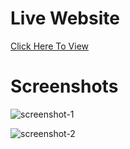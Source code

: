 # Live Website 
[Click Here To View](https://pages.github.com/)

# Screenshots
![screenshot-1](https://user-images.githubusercontent.com/87015685/154021546-969a3ec3-66b5-470e-8ba7-ac00ff3bc08c.png)

![screenshot-2](https://user-images.githubusercontent.com/87015685/154021500-6dc7c320-34e2-4ae8-9b1b-b2de5bdf1b0e.png)
